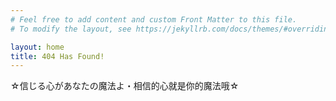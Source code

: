 ```yaml
---
# Feel free to add content and custom Front Matter to this file.
# To modify the layout, see https://jekyllrb.com/docs/themes/#overriding-theme-defaults

layout: home
title: 404 Has Found!
---
```


☆信じる心があなたの魔法よ・相信的心就是你的魔法哦☆

<br>
